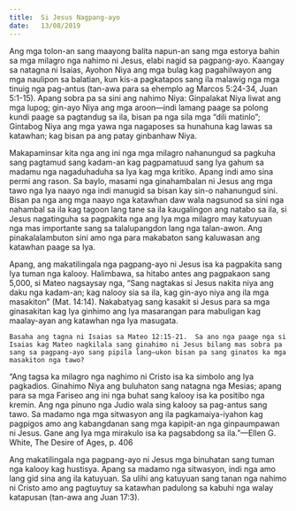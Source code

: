```yaml
---
title:  Si Jesus Nagpang-ayo
date:   13/08/2019
---
```


Ang mga tolon-an sang maayong balita napun-an sang mga estorya bahin sa mga milagro nga nahimo ni Jesus, elabi nagid sa pagpang-ayo.  Kaangay sa natagna ni Isaias, Ayohon Niya ang mga bulag kag pagahilwayon ang mga naulipon sa balatian, kun kis-a pagkatapos sang ila malawig nga mga tinuig nga pag-antus (tan-awa para sa ehemplo ag Marcos 5:24-34,  Juan 5:1-15).  Apang sobra pa sa sini ang nahimo Niya: Ginpalakat Niya liwat ang mga lupog; gin-ayo Niya ang mga aroon—indi lamang paage sa polong kundi paage sa pagtandug sa ila, bisan pa nga sila mga “dili matinlo”; Gintabog Niya ang mga yawa nga nagaposes sa hunahuna kag lawas sa katawhan; kag bisan pa ang patay ginbanhaw Niya.

Makapaminsar kita nga ang ini nga mga milagro nahanungud sa pagkuha sang pagtamud sang kadam-an kag pagpamatuud sang Iya gahum sa madamu nga nagaduhaduha sa Iya kag mga kritiko.  Apang indi amo sina permi ang rason.  Sa baylo, masami nga ginahambalan ni Jesus ang mga tawo nga Iya naayo nga indi manugid sa bisan kay sin-o nahanungud sini.  Bisan pa nga ang mga naayo nga katawhan daw wala nagsunod sa sini nga nahambal sa ila kag tagoon lang tane sa ila kaugalingon ang natabo sa ila, si Jesus nagatinguha sa pagpakita nga ang Iya mga milagro may katuyuan nga mas importante sang sa talalupangdon lang nga talan-awon.  Ang pinakalalambuton sini amo nga para makabaton sang kaluwasan ang katawhan paage sa Iya.

Apang, ang makatilingala nga pagpang-ayo ni Jesus isa ka pagpakita sang Iya tuman nga kalooy.  Halimbawa, sa hitabo antes ang pagpakaon sang 5,000, si Mateo nagsaysay nga, “Sang nagtakas si Jesus nakita niya ang daku nga kadam-an; kag nalooy sia sa ila, kag gin-ayo niya ang ila mga masakiton” (Mat. 14:14).  Nakabatyag sang kasakit si Jesus para sa mga ginasakitan kag Iya ginhimo ang Iya masarangan para mabuligan kag maalay-ayan ang katawhan nga Iya masugata.

`Basaha ang tagna ni Isaias sa Mateo 12:15-21.  Sa ano nga paage nga si Isaias kag Mateo nagkilala sang ginahimo ni Jesus bilang mas sobra pa sang sa pagpang-ayo sang pipila lang—ukon bisan pa sang ginatos ka mga masakiton nga tawo?`

“Ang tagsa ka milagro nga naghimo ni Cristo isa ka simbolo ang Iya pagkadios.  Ginahimo Niya ang buluhaton sang natagna nga Mesias; apang para sa mga Fariseo ang ini nga buhat sang kalooy isa ka positibo nga kremin.  Ang nga pinuno nga Judio wala sing kalooy sa pag-antus sang tawo.  Sa madamo nga mga sitwasyon ang ila pagkamaiya-iyahon kag pagpigos amo ang kabangdanan sang mga kapipit-an nga ginpaumpawan ni Jesus.   Gane ang Iya mga mirakulo isa ka pagsabdong sa ila.”—Ellen G. White, The Desire of Ages, p. 406

Ang makatilingala nga pagpang-ayo ni Jesus mga binuhatan sang tuman nga kalooy kag hustisya.  Apang sa madamo nga sitwasyon, indi nga amo lang gid sina ang ila katuyuan.  Sa ulihi ang katuyuan sang tanan nga nahimo ni Cristo amo ang pagtuytuy sa katawhan padulong sa kabuhi nga walay katapusan (tan-awa ang Juan 17:3).